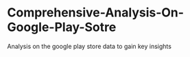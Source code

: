# Comprehensive-Analysis-On-Google-Play-Sotre
 Analysis on the google play store data to gain key insights
